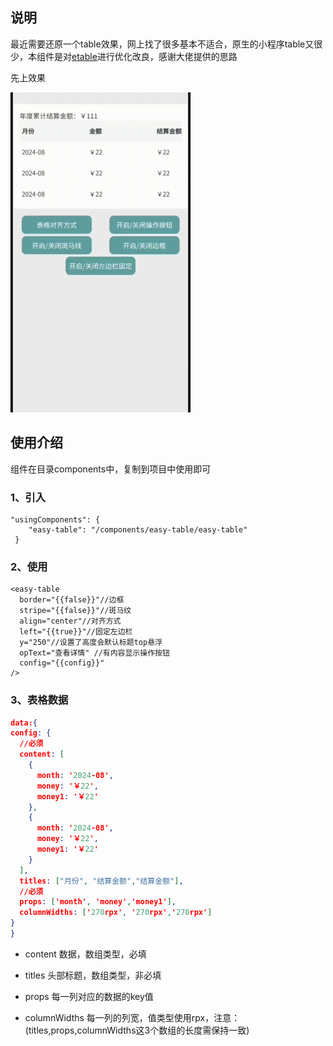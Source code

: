 

## 说明

最近需要还原一个table效果，网上找了很多基本不适合，原生的小程序table又很少，本组件是对[etable](https://github.com/middleHallo/etable_demo)进行优化改良，感谢大佬提供的思路

先上效果

<img src="/img/img.gif" alt="img" style="zoom:50%;" />

## 使用介绍

组件在目录components中，复制到项目中使用即可

### 1、引入

```
"usingComponents": {
    "easy-table": "/components/easy-table/easy-table"
 }
```

### 2、使用

```
<easy-table 
  border="{{false}}"//边框
  stripe="{{false}}"//斑马纹
  align="center"//对齐方式
  left="{{true}}"//固定左边栏
  y="250"//设置了高度会默认标题top悬浮
  opText="查看详情" //有内容显示操作按钮
  config="{{config}}"
/>
```

### 3、表格数据

```json
data:{
config: {
  //必须
  content: [
    {
      month: '2024-08',
      money: '￥22',
      money1: '￥22'
    },
    {
      month: '2024-08',
      money: '￥22',
      money1: '￥22'
    }
  ],
  titles: ["月份", "结算金额","结算金额"],
  //必须
  props: ['month', 'money','money1'],
  columnWidths: ['270rpx', '270rpx','270rpx']
}
}
```

- content 数据，数组类型，必填
- titles 头部标题，数组类型，非必填
- props 每一列对应的数据的key值

- columnWidths  每一列的列宽，值类型使用rpx，注意：(titles,props,columnWidths这3个数组的长度需保持一致)

  